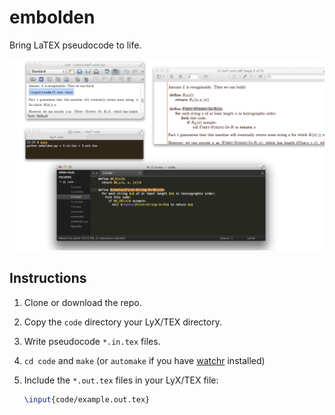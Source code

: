 embolden
========

Bring LaTEX pseudocode to life.

![screenshot](docs/screenshot.png)

Instructions
------------

 1. Clone or download the repo.
 2. Copy the `code` directory your LyX/TEX directory.
 3. Write pseudocode `*.in.tex` files.
 4. `cd code` and `make` (or `automake` if you have [watchr][] installed)
 5. Include the `*.out.tex` files in your LyX/TEX file:

    ```tex
    \input{code/example.out.tex}
    ```

[watchr]: https://github.com/mynyml/watchr
